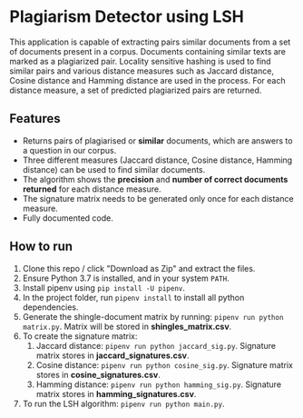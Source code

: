 # Plagiarism Detector using LSH

This application is capable of extracting pairs similar documents
from a set of documents present in a corpus. Documents
containing similar texts are marked as a plagiarized pair.
Locality sensitive hashing is used to find similar pairs and various
distance measures such as Jaccard distance, Cosine distance and
Hamming distance are used in the process. For each distance
measure, a set of predicted plagiarized pairs are returned.

## Features
* Returns pairs of plagiarised or **similar** documents, which are answers to a question in our corpus.
* Three different measures (Jaccard distance, Cosine distance, Hamming distance) can be used to find similar documents.
* The algorithm shows the **precision** and **number of correct documents returned** for each distance measure.
* The signature matrix needs to be generated only once for each distance measure.
* Fully documented code.

## How to run
1. Clone this repo / click "Download as Zip" and extract the files.
2. Ensure Python 3.7 is installed, and in your system `PATH`.
3. Install pipenv using `pip install -U pipenv`.
4. In the project folder, run `pipenv install` to install all python dependencies.
5. Generate the shingle-document matrix by running: `pipenv run python matrix.py`. Matrix will be stored in **shingles_matrix.csv**.
6. To create the signature matrix:
	1. Jaccard distance: `pipenv run python jaccard_sig.py`.
		Signature matrix stores in **jaccard_signatures.csv**.
	2. Cosine distance: `pipenv run python cosine_sig.py`.
		Signature matrix stores in **cosine_signatures.csv**.
	3. Hamming distance: `pipenv run python hamming_sig.py`.
		Signature matrix stores in **hamming_signatures.csv**.
7. To run the LSH algorithm: `pipenv run python main.py`.
	